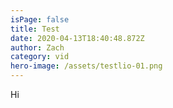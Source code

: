 ```yaml
---
isPage: false
title: Test
date: 2020-04-13T18:40:48.872Z
author: Zach
category: vid
hero-image: /assets/testlio-01.png
---
```

Hi